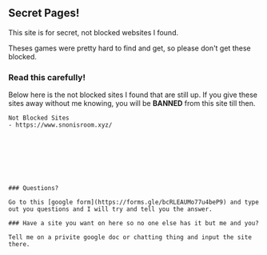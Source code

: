## Secret Pages!

This site is for secret, not blocked websites I found.
 
 
Theses games were pretty hard to find and get, so please don't get these blocked.
 
### Read this carefully!
 
Below here is the not blocked sites I found that are still up. If you give these sites away without me knowing, you will be **BANNED** from this site till then.
 
```
Not Blocked Sites
- https://www.snonisroom.xyz/ 
 
 
 
 
 
 
 
 
### Questions?
 
Go to this [google form](https://forms.gle/bcRLEAUMo77u4beP9) and type out you questions and I will try and tell you the answer.
 
### Have a site you want on here so no one else has it but me and you?
 
Tell me on a privite google doc or chatting thing and input the site there.
 
